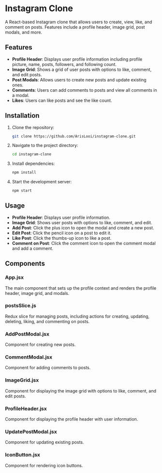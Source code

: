 # Instagram Clone

A React-based Instagram clone that allows users to create, view, like, and comment on posts. Features include a profile header, image grid, post modals, and more.

## Features

- **Profile Header**: Displays user profile information including profile picture, name, posts, followers, and following count.
- **Image Grid**: Shows a grid of user posts with options to like, comment, and edit posts.
- **Post Modals**: Allows users to create new posts and update existing ones.
- **Comments**: Users can add comments to posts and view all comments in a modal.
- **Likes**: Users can like posts and see the like count.

## Installation

1. Clone the repository:
    ```bash
    git clone https://github.com/ArisLooi/instagram-clone.git
    ```
2. Navigate to the project directory:
    ```bash
    cd instagram-clone
    ```
3. Install dependencies:
    ```bash
    npm install
    ```
4. Start the development server:
    ```bash
    npm start
    ```

## Usage

- **Profile Header**: Displays user profile information.
- **Image Grid**: Shows user posts with options to like, comment, and edit.
- **Add Post**: Click the plus icon to open the modal and create a new post.
- **Edit Post**: Click the pencil icon on a post to edit it.
- **Like Post**: Click the thumbs-up icon to like a post.
- **Comment on Post**: Click the comment icon to open the comment modal and add a comment.

## Components

### App.jsx

The main component that sets up the profile context and renders the profile header, image grid, and modals.

### postsSlice.js

Redux slice for managing posts, including actions for creating, updating, deleting, liking, and commenting on posts.

### AddPostModal.jsx
Component for creating new posts.

### CommentModal.jsx
Component for adding comments to posts.

### ImageGrid.jsx
Component for displaying the image grid with options to like, comment, and edit posts.

### ProfileHeader.jsx
Component for displaying the profile header with user information.

### UpdatePostModal.jsx
Component for updating existing posts.

### IconButton.jsx
Component for rendering icon buttons.

